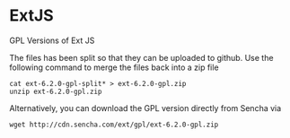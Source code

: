 # ExtJS
GPL Versions of Ext JS

The files has been split so that they can be uploaded to github. Use the following command to merge the files back into a zip file

```
cat ext-6.2.0-gpl-split* > ext-6.2.0-gpl.zip
unzip ext-6.2.0-gpl.zip
```

Alternatively, you can download the GPL version directly from Sencha via 
```
wget http://cdn.sencha.com/ext/gpl/ext-6.2.0-gpl.zip
```
